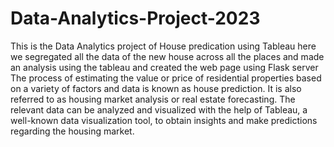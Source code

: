 # Data-Analytics-Project-2023
This is the Data Analytics project of House predication using Tableau here we segregated all the data of the new house across all the places and made an analysis using the tableau and created the web page using Flask server
The process of estimating the value or price of residential properties based on a variety of factors and data is known as house prediction. It is also referred to as housing market analysis or real estate forecasting. The relevant data can be analyzed and visualized with the help of Tableau, a well-known data visualization tool, to obtain insights and make predictions regarding the housing market.
